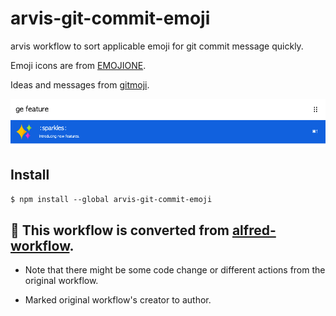 # arvis-git-commit-emoji

arvis workflow to sort applicable emoji for git commit message quickly.

Emoji icons are from [EMOJIONE](https://www.emojione.com).

Ideas and messages from [gitmoji](https://gitmoji.carloscuesta.me).

![](./demo.png)

## Install

`$ npm install --global arvis-git-commit-emoji`

## 🔗 This workflow is converted from [alfred-workflow](https://github.com/linx4200/alfred-git-commit-emoji).

* Note that there might be some code change or different actions from the original workflow.

* Marked original workflow's creator to author.
